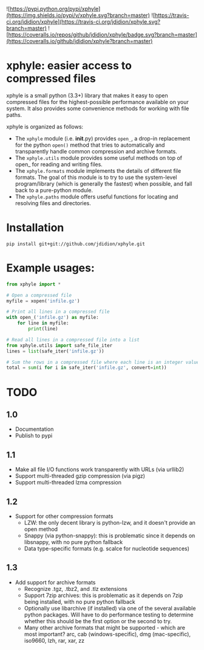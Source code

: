 ![https://pypi.python.org/pypi/xphyle](https://img.shields.io/pypi/v/xphyle.svg?branch=master)
![https://travis-ci.org/jdidion/xphyle](https://travis-ci.org/jdidion/xphyle.svg?branch=master)
![https://coveralls.io/repos/github/jdidion/xphyle/badge.svg?branch=master](https://coveralls.io/github/jdidion/xphyle?branch=master)


# xphyle: easier access to compressed files

xphyle is a small python (3.3+) library that makes it easy to open compressed
files for the highest-possible performance available on your system. It also
provides some convenience methods for working with file paths.

xphyle is organized as follows:

* The `xphyle` module (i.e. __init__.py) provides `open_`, a drop-in replacement for the python `open()` method that tries to automatically and transparently handle common compression and archive formats.
* The `xphyle.utils` module provides some useful methods on top of open_ for reading and writing files.
* The `xphyle.formats` module implements the details of different file formats. The goal of this module is to try to use the system-level program/library (which is generally the fastest) when possible, and fall back to a pure-python module.
* The `xphyle.paths` module offers useful functions for locating and resolving files and directories.

# Installation

```
pip install git+git://github.com/jdidion/xphyle.git
```

# Example usages:

```python
from xphyle import *

# Open a compressed file
myfile = xopen('infile.gz')

# Print all lines in a compressed file
with open_('infile.gz') as myfile:
    for line in myfile:
        print(line)

# Read all lines in a compressed file into a list
from xphyle.utils import safe_file_iter
lines = list(safe_iter('infile.gz'))

# Sum the rows in a compressed file where each line is an integer value
total = sum(i for i in safe_iter('infile.gz', convert=int))
```

# TODO

## 1.0

* Documentation
* Publish to pypi

## 1.1

* Make all file I/O functions work transparently with URLs (via urllib2)
* Support multi-threaded gzip compression (via pigz)
* Support multi-threaded lzma compression

## 1.2

* Support for other compression formats
    * LZW: the only decent library is python-lzw, and it doesn't provide an open method
    * Snappy (via python-snappy): this is problematic since it depends on libsnappy, with no pure python fallback
    * Data type-specific formats (e.g. scalce for nucleotide sequences)

## 1.3

* Add support for archive formats
    * Recognize .tgz, .tbz2, and .tlz extensions
    * Support 7zip archives: this is problematic as it depends on 7zip being installed, with no pure python fallback
    * Optionally use libarchive (if installed) via one of the several available python packages. Will have to do performance testing to determine whether this should be the first option or the second to try.
    * Many other archive formats that might be supported - which are most important? arc, cab (windows-specific), dmg (mac-specific), iso9660, lzh, rar, xar, zz
